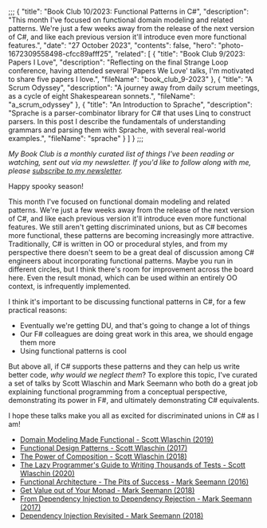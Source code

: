 ;;;
{
	"title": "Book Club 10/2023: Functional Patterns in C#",
	"description": "This month I've focused on functional domain modeling and related patterns. We're just a few weeks away from the release of the next version of C#, and like each previous version it'll introduce even more functional features.",
	"date": "27 October 2023",
	"contents": false,
	"hero": "photo-1672309558498-cfcc89afff25",
    "related": [
		{ "title": "Book Club 9/2023: Papers I Love", "description": "Reflecting on the final Strange Loop conference, having attended several 'Papers We Love' talks, I'm motivated to share five papers I love.", "fileName": "book_club_9-2023" },
		{ "title": "A Scrum Odyssey", "description": "A journey away from daily scrum meetings, as a cycle of eight Shakespearean sonnets.", "fileName": "a_scrum_odyssey" },
		{ "title": "An Introduction to Sprache", "description": "Sprache is a parser-combinator library for C# that uses Linq to construct parsers. In this post I describe the fundamentals of understanding grammars and parsing them with Sprache, with several real-world examples.", "fileName": "sprache" }
    ]
}
;;;

_My Book Club is a monthly curated list of things I've been reading or watching, sent out via my newsletter. If you'd like to follow along with me, please [subscribe to my newsletter](https://buttondown.email/ianwold)._

Happy spooky season!

This month I've focused on functional domain modeling and related patterns. We're just a few weeks away from the release of the next version of C#, and like each previous version it'll introduce even more functional features. We still aren't getting discriminated unions, but as C# becomes more functional, these patterns are becoming increasingly more attractive. Traditionally, C# is written in OO or procedural styles, and from my perspective there doesn't seem to be a great deal of discussion among C# engineers about incorporating functional patterns. Maybe you run in different circles, but I think there's room for improvement across the board here. Even the result monad, which can be used within an entirely OO context, is infrequently implemented.

I think it's important to be discussing functional patterns in C#, for a few practical reasons:

* Eventually we're getting DU, and that's going to change a lot of things
* Our F# colleagues are doing great work in this area, we should engage them more
* Using functional patterns is cool

But above all, if C# supports these patterns and they can help us write better code, _why would we neglect them_? To explore this topic, I've curated a set of talks by Scott Wlaschin and Mark Seemann who both do a great job explaining functional programming from a conceptual perspective, demonstrating its power in F#, and ultimately demonstrating C# equivalents.

I hope these talks make you all as excited for discriminated unions in C# as I am!

* [Domain Modeling Made Functional - Scott Wlaschin (2019)](https://www.youtube.com/watch?v=2JB1_e5wZmU)
* [Functional Design Patterns - Scott Wlaschin (2017)](https://www.youtube.com/watch?v=srQt1NAHYC0)
* [The Power of Composition - Scott Wlaschin (2018)](https://www.youtube.com/watch?v=WhEkBCWpDas)
* [The Lazy Programmer's Guide to Writing Thousands of Tests - Scott Wlaschin (2020)](https://www.youtube.com/watch?v=IYzDFHx6QPY)
* [Functional Architecture - The Pits of Success - Mark Seemann (2016)](https://www.youtube.com/watch?v=US8QG9I1XW0)
* [Get Value out of Your Monad - Mark Seemann (2018)](https://www.youtube.com/watch?v=F9bznonKc64)
* [From Dependency Injection to Dependency Rejection - Mark Seemann (2017)](https://www.youtube.com/watch?v=cxs7oLGrxQ4)
* [Dependency Injection Revisited - Mark Seemann (2018)](https://www.youtube.com/watch?v=qBYVW4ghMi8)
